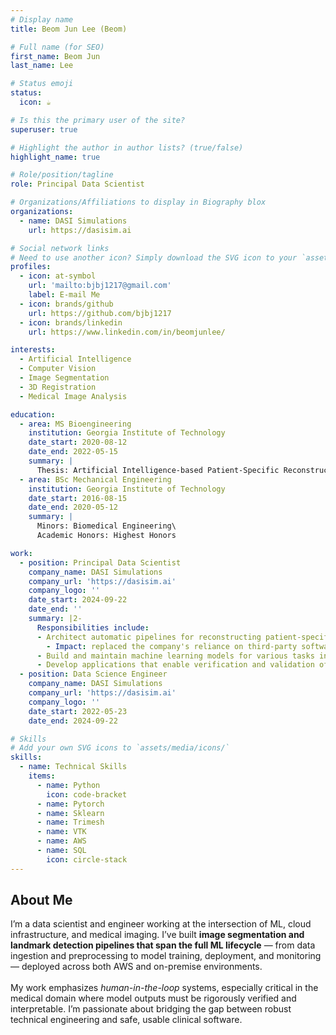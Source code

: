 ```yaml
---
# Display name
title: Beom Jun Lee (Beom)

# Full name (for SEO)
first_name: Beom Jun
last_name: Lee

# Status emoji
status:
  icon: ☕

# Is this the primary user of the site?
superuser: true

# Highlight the author in author lists? (true/false)
highlight_name: true

# Role/position/tagline
role: Principal Data Scientist

# Organizations/Affiliations to display in Biography blox
organizations:
  - name: DASI Simulations
    url: https://dasisim.ai

# Social network links
# Need to use another icon? Simply download the SVG icon to your `assets/media/icons/` folder.
profiles:
  - icon: at-symbol
    url: 'mailto:bjbj1217@gmail.com'
    label: E-mail Me
  - icon: brands/github
    url: https://github.com/bjbj1217
  - icon: brands/linkedin
    url: https://www.linkedin.com/in/beomjunlee/

interests:
  - Artificial Intelligence
  - Computer Vision
  - Image Segmentation
  - 3D Registration
  - Medical Image Analysis

education:
  - area: MS Bioengineering
    institution: Georgia Institute of Technology
    date_start: 2020-08-12
    date_end: 2022-05-15
    summary: |
      Thesis: Artificial Intelligence-based Patient-Specific Reconstruction of Aortic Root in Transcatheter Aortic Valve Replacement Patients   **Supervised by Dr. Lakshmi Prasad Dasi (Cardiovascular Fluid Mechanics Laboratory)**   *Moderated Poster Presentation at America College of Cardiology*
  - area: BSc Mechanical Engineering
    institution: Georgia Institute of Technology
    date_start: 2016-08-15
    date_end: 2020-05-12
    summary: |
      Minors: Biomedical Engineering\
      Academic Honors: Highest Honors

work:
  - position: Principal Data Scientist
    company_name: DASI Simulations
    company_url: 'https://dasisim.ai'
    company_logo: ''
    date_start: 2024-09-22
    date_end: ''
    summary: |2-
      Responsibilities include:
      - Architect automatic pipelines for reconstructing patient-specific anatomical structures from CT images 
        - Impact: replaced the company's reliance on third-party software, resulting in an estimated $470,000/year savings in licensing fees, reduced processing time per case by 30%, and enabled control over data privacy and regulatory compliance in a medical imaging workflow.
      - Build and maintain machine learning models for various tasks including landmark detection, 3D image segmentation, point-cloud clustering, etc.
      - Develop applications that enable verification and validation of outputs of automatic pipelines 
  - position: Data Science Engineer
    company_name: DASI Simulations
    company_url: 'https://dasisim.ai'
    company_logo: ''
    date_start: 2022-05-23
    date_end: 2024-09-22

# Skills
# Add your own SVG icons to `assets/media/icons/`
skills:
  - name: Technical Skills
    items:
      - name: Python
        icon: code-bracket
      - name: Pytorch
      - name: Sklearn
      - name: Trimesh
      - name: VTK
      - name: AWS
      - name: SQL
        icon: circle-stack
---
```


## About Me
I’m a data scientist and engineer working at the intersection of ML, cloud infrastructure, and medical imaging. I’ve built **image segmentation and landmark detection pipelines that span the full ML lifecycle** — from data ingestion and preprocessing to model training, deployment, and monitoring — deployed across both AWS and on-premise environments. <br>\
My work emphasizes *human-in-the-loop* systems, especially critical in the medical domain where model outputs must be rigorously verified and interpretable. I’m passionate about bridging the gap between robust technical engineering and safe, usable clinical software.
